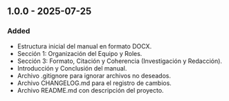 ## 1.0.0 - 2025-07-25 

### Added
- Estructura inicial del manual en formato DOCX.
- Sección 1: Organización del Equipo y Roles.
- Sección 3: Formato, Citación y Coherencia (Investigación y Redacción).
- Introducción y Conclusión del manual.
- Archivo .gitignore para ignorar archivos no deseados.
- Archivo CHANGELOG.md para el registro de cambios.
- Archivo README.md con descripción del proyecto.
